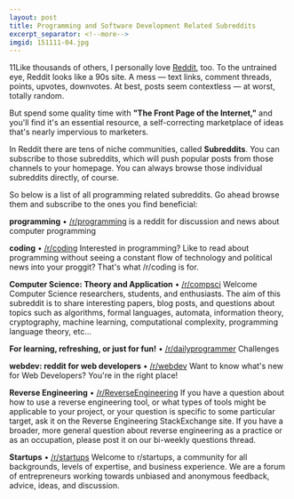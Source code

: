 ```yaml
---
layout: post
title: Programming and Software Development Related Subreddits
excerpt_separator: <!--more-->
imgid: 151111-04.jpg
---
```

11Like thousands of others, I personally love [Reddit](http://www.reddit.com), too. To the untrained eye, Reddit looks like a 90s site. A mess — text links, comment threads, points, upvotes, downvotes. At best, posts seem contextless — at worst, totally random.
<!--more-->
But spend some quality time with **"The Front Page of the Internet,"** and you'll find it's an essential resource, a self-correcting marketplace of ideas that's nearly impervious to marketers.

In Reddit there are tens of niche communities, called **Subreddits**.  You can subscribe to those subreddits, which will push popular posts from those channels to your homepage. You can always browse those individual subreddits directly, of course.

So below is a list of all programming related subreddits. Go ahead browse them and subscribe to the ones you find beneficial:

**programming** • [/r/programming](https://www.reddit.com/r/programming)
is a reddit for discussion and news about computer programming

**coding** • [/r/coding](https://www.reddit.com/r/coding)
Interested in programming? Like to read about programming without seeing  a constant flow of technology and political news into your proggit?   That's what /r/coding is for.

**Computer Science: Theory and Application** • [/r/compsci](https://www.reddit.com/r/compsci)
Welcome Computer Science researchers, students, and enthusiasts. The  aim of this subreddit is to share interesting papers, blog posts, and  questions about topics such as algorithms, formal languages, automata,  information theory, cryptography, machine learning, computational  complexity, programming language theory, etc... 

**For learning, refreshing, or just for fun!** • [/r/dailyprogrammer](https://www.reddit.com/r/dailyprogrammer)
Challenges

**webdev: reddit for web developers** • [/r/webdev](https://www.reddit.com/r/webdev)
Want to know what's new for Web Developers? You're in the right place!

**Reverse Engineering** • [/r/ReverseEngineering](https://www.reddit.com/r/ReverseEngineering)
If you have a question about how to use a reverse engineering tool,  or what types of tools might be applicable to your project, or your  question is specific to some particular target, ask it on the Reverse Engineering StackExchange site.   If you have a broader, more general question about reverse engineering  as a practice or as an occupation, please post it on our bi-weekly questions thread.

**Startups** • [/r/startups](https://www.reddit.com/r/startups)
Welcome to r/startups, a community for all backgrounds, levels of  expertise, and business experience. We are a forum of entrepreneurs  working towards unbiased and anonymous feedback, advice, ideas, and  discussion.
